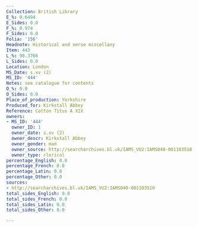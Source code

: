 ```yaml
---
Collection: British Library
E_%: 0.6494
E_Sides: 0.0
F_%: 0.974
F_Sides: 0.0
Folia: '156'
Headnote: Historical and verse miscellany
Item: 443
L_%: 98.3766
L_Sides: 0.0
Location: London
MS_Date: s.xv (2)
MS_ID: '444'
Notes: see catalogue for contents
O_%: 0.0
O_Sides: 0.0
Place_of_production: Yorkshire
Produced_for: Kirkstall Abbey
Reference: Cotton Titus A XIX
owners:
- MS_ID: '444'
  owner_ID: 1
  owner_date: s.xv (2)
  owner_descr: Kirkstall Abbey
  owner_gender: man
  owner_source: http://searcharchives.bl.uk/IAMS_VU2:IAMS040-001103510
  owner_type: clerical
percentage_English: 0.0
percentage_French: 0.0
percentage_Latin: 0.0
percentage_Other: 0.0
sources:
- http://searcharchives.bl.uk/IAMS_VU2:IAMS040-001103510
total_sides_English: 0.0
total_sides_French: 0.0
total_sides_Latin: 0.0
total_sides_Other: 0.0

---
```

